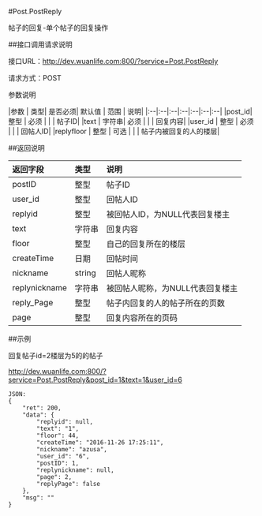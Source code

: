 #Post.PostReply

帖子的回复-单个帖子的回复操作

##接口调用请求说明

接口URL：http://dev.wuanlife.com:800/?service=Post.PostReply

请求方式：POST

参数说明

|参数  |  类型|  是否必须|    默认值 |   范围     | 说明|
|:--|:--|:--|:--|:--|:--|:--|
|post_id|   整型  |  必须     |       |      |        帖子ID|
|text      |  字符串|  必须     |      |   |          回复内容|
|user_id    | 整型 | 必须     |         |  |        回帖人ID|
|replyfloor    | 整型 | 可选     |         |  |        帖子内被回复的人的楼层|

##返回说明

|返回字段         |   类型      |  说明|
|:--|:--|:--|
|postID    |    整型       |帖子ID|
|user_id     |   整型   |    回帖人ID|
|replyid        |     整型|被回帖人ID，为NULL代表回复楼主|
|text            |    字符串    | 回复内容|
|floor      |         整型     |  自己的回复所在的楼层|
|createTime     |     日期  |     回帖时间|
|nickname   |string|    回帖人昵称|
|replynickname     |     字符串  |被回帖人昵称，为NULL代表回复楼主|
|reply_Page    |     整型  |     帖子内回复的人的帖子所在的页数|
|page|整型|回复内容所在的页码|

##示例

回复帖子id=2楼层为5的的帖子

http://dev.wuanlife.com:800/?service=Post.PostReply&post_id=1&text=1&user_id=6

    JSON:
    {
        "ret": 200,
        "data": {
            "replyid": null,
            "text": "1",
            "floor": 44,
            "createTime": "2016-11-26 17:25:11",
            "nickname": "azusa",
            "user_id": "6",
            "postID": 1,
            "replynickname": null,
            "page": 2,
            "replyPage": false
        },
        "msg": ""
    }
